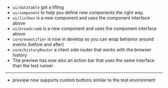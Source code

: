 <!---
channel: frontendchanges
release: 'Sprint 13'
permissions:
    - public
contributors:
    - 'Bertrand Chevrier'
    - 'Dieter Raber'
--->

 - `ui/datatable` got a lifting 
- `ui/component` to help you define new components the right way. 
- `ui/listbox` is a new component and uses the component interface above
- `ui/breadcrumb` is a new component and uses the component interface above
- `core/eventifier` is now in develop so you can wrap behavior around events (before and after)
- `core/historyRouter` a client side router that works with the browser history 
- The preview has now also an action bar that uses the same interface than the test runner

---

- preview now supports custom buttons similar to the test environment